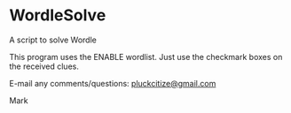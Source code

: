 # WordleSolve
A script to solve Wordle

This program uses the ENABLE wordlist. Just use the checkmark boxes on the received clues.

E-mail any comments/questions:
pluckcitize@gmail.com

Mark